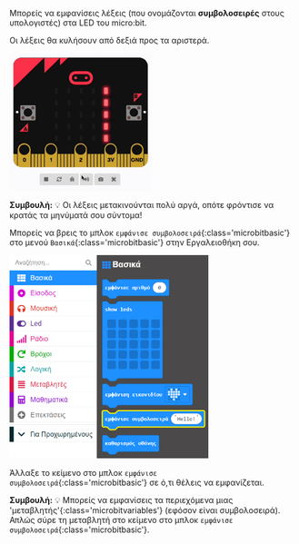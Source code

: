 Μπορείς να εμφανίσεις λέξεις (που ονομάζονται **συμβολοσειρές** στους υπολογιστές) στα LED του micro:bit.

Οι λέξεις θα κυλήσουν από δεξιά προς τα αριστερά.

<img src="images/scrolling-words.gif" alt="The text 'Here are some words' scrolling on the micro:bit simulator's LEDs." width="250"/>

**Συμβουλή:** 💡 Οι λέξεις μετακινούνται πολύ αργά, οπότε φρόντισε να κρατάς τα μηνύματά σου σύντομα!

Μπορείς να βρεις το μπλοκ `εμφάνισε συμβολοσειρά`{:class='microbitbasic'} στο μενού `Βασικά`{:class='microbitbasic'} στην Εργαλειοθήκη σου.

<img src="images/show-string-location.png" alt="The Basic menu, with the 'show string' block highlighted." width="350"/>

Άλλαξε το κείμενο στο μπλοκ `εμφάνισε συμβολοσειρά`{:class='microbitbasic'} σε ό,τι θέλεις να εμφανίζεται.

**Συμβουλή:** 💡 Μπορείς να εμφανίσεις τα περιεχόμενα μιας 'μεταβλητής'{:class='microbitvariables'} (εφόσον είναι συμβολοσειρά). Απλώς σύρε τη μεταβλητή στο κείμενο στο μπλοκ `εμφάνισε συμβολοσειρά`{:class='microbitbasic'}.
